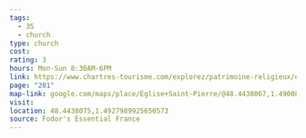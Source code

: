 ```yaml
---
tags:
  - 3S
  - church
type: church
cost: 
rating: 3
hours: Mon-Sun 8:30AM-6PM
link: https://www.chartres-tourisme.com/explorez/patrimoine-religieux/eglise-saint-pierre
page: "201"
map-link: google.com/maps/place/Église+Saint-Pierre/@48.4438067,1.4900851,17z/data=!3m1!4b1!4m6!3m5!1s0x47e40c4eaa0766bd:0xc3e466ac04ac8dec!8m2!3d48.4438032!4d1.49266!16s%2Fg%2F1233fxpy?entry=ttu&g_ep=EgoyMDI0MDgyOC4wIKXMDSoASAFQAw%3D%3D
visit: 
location: 48.4438075,1.4927989925650573
source: Fodor's Essential France
---
```

